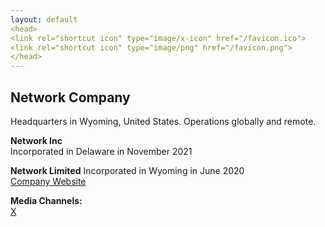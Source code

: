 ```yaml
---
layout: default
<head>
<link rel="shortcut icon" type="image/x-icon" href="/favicon.ico">
<link rel="shortcut icon" type="image/png" href="/favicon.png">
</head>
---
```


## Network Company

Headquarters in Wyoming, United States. Operations globally and remote.

**Network Inc**
<br>
Incorporated in Delaware in November 2021
<br>

**Network Limited**
Incorporated in Wyoming in June 2020
<br>
<a href="https://netxork.com">Company Website</a>
<br>

**Media Channels:**
<br>
<a href="https://x.com/netxork">X</a>


